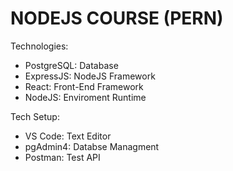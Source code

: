 # NODEJS COURSE (PERN)

Technologies:

- PostgreSQL: Database
- ExpressJS: NodeJS Framework
- React: Front-End Framework
- NodeJS: Enviroment Runtime

Tech Setup:

- VS Code: Text Editor
- pgAdmin4: Databse Managment
- Postman: Test API
